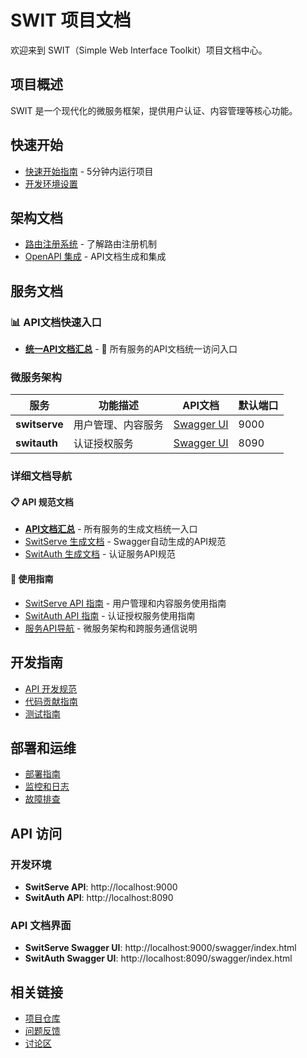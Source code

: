 # SWIT 项目文档

欢迎来到 SWIT（Simple Web Interface Toolkit）项目文档中心。

## 项目概述

SWIT 是一个现代化的微服务框架，提供用户认证、内容管理等核心功能。

## 快速开始

- [快速开始指南](./quick-start-example.md) - 5分钟内运行项目
- [开发环境设置](../DEVELOPMENT.md)

## 架构文档

- [路由注册系统](./route-registry-guide.md) - 了解路由注册机制
- [OpenAPI 集成](./openapi-integration.md) - API文档生成和集成

## 服务文档

### 📊 API文档快速入口
- **[统一API文档汇总](./generated/README.md)** - 🔗 所有服务的API文档统一访问入口

### 微服务架构

| 服务 | 功能描述 | API文档 | 默认端口 |
|------|----------|---------|----------|
| **switserve** | 用户管理、内容服务 | [Swagger UI](http://localhost:9000/swagger/index.html) | 9000 |
| **switauth** | 认证授权服务 | [Swagger UI](http://localhost:8090/swagger/index.html) | 8090 |

### 详细文档导航

#### 📋 API 规范文档
- [**API文档汇总**](./generated/README.md) - 所有服务的生成文档统一入口
- [SwitServe 生成文档](../internal/switserve/docs/) - Swagger自动生成的API规范
- [SwitAuth 生成文档](../internal/switauth/docs/) - 认证服务API规范

#### 📖 使用指南
- [SwitServe API 指南](./services/switserve/README.md) - 用户管理和内容服务使用指南
- [SwitAuth API 指南](./services/switauth/README.md) - 认证授权服务使用指南
- [服务API导航](./services/README.md) - 微服务架构和跨服务通信说明

## 开发指南

- [API 开发规范](./development/api-guidelines.md)
- [代码贡献指南](./development/contributing.md)
- [测试指南](./development/testing.md)

## 部署和运维

- [部署指南](./deployment.md)
- [监控和日志](./monitoring.md)
- [故障排查](./troubleshooting.md)

## API 访问

### 开发环境
- **SwitServe API**: http://localhost:9000
- **SwitAuth API**: http://localhost:8090

### API 文档界面
- **SwitServe Swagger UI**: http://localhost:9000/swagger/index.html
- **SwitAuth Swagger UI**: http://localhost:8090/swagger/index.html

## 相关链接

- [项目仓库](https://github.com/innovationmech/swit)
- [问题反馈](https://github.com/innovationmech/swit/issues)
- [讨论区](https://github.com/innovationmech/swit/discussions) 